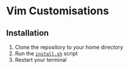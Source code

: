 # __Vim__ Customisations  

## Installation
1. Clone the repository to your home directory
2. Run the [`install.sh`](./install.sh) script
3. Restart your terminal